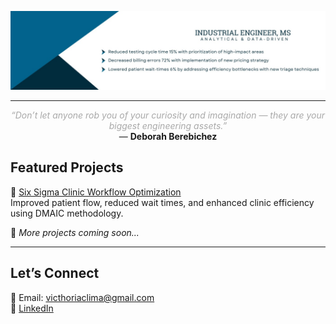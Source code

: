<p align="center">
  <img src="https://github.com/victhorialima/victhorialima/blob/main/1732746963403.jpeg?raw=true" width="1100">


---

<p align="center">
  <span style="color:#A9A9A9; font-size:14px;"><em>“Don’t let anyone rob you of your curiosity and imagination — they are your biggest engineering assets.”</em></span>  
  <br>— <strong>Deborah Berebichez</strong>
</p>

## Featured Projects

🔹 [Six Sigma Clinic Workflow Optimization](https://github.com/victhorialima/six-sigma-clinic-workflow)  
Improved patient flow, reduced wait times, and enhanced clinic efficiency using DMAIC methodology.

🔹 *More projects coming soon...*

---

## Let’s Connect

📧 Email: victhoriaclima@gmail.com  
🔗 [LinkedIn](https://www.linkedin.com/in/YOUR-LINKEDIN/)
